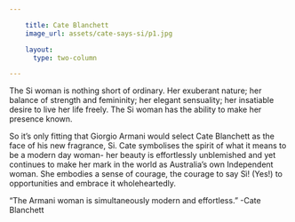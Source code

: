 ```yaml
---

    title: Cate Blanchett
    image_url: assets/cate-says-si/p1.jpg

    layout:
      type: two-column

---
```


The Si woman is nothing short of ordinary. Her exuberant nature; her  balance of strength and femininity; her elegant sensuality; her insatiable desire to live her life freely. The Si woman has the ability to make her presence known.

So it’s only fitting that Giorgio Armani would select Cate Blanchett as the face of  his new fragrance, Si. Cate symbolises the spirit of what it means to be a modern day woman- her beauty is effortlessly unblemished and yet continues to make her mark in the world as Australia’s own Independent woman. She embodies a sense of courage, the courage to say Sì! (Yes!) to opportunities and embrace it wholeheartedly.

“The Armani woman is simultaneously modern and effortless.” -Cate Blanchett
